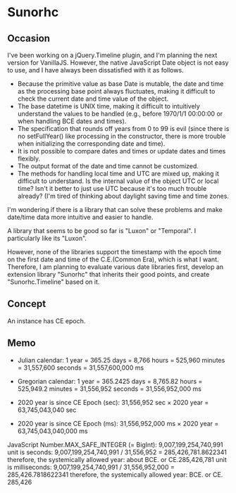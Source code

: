 # Sunorhc

## Occasion

I've been working on a jQuery.Timeline plugin, and I'm planning the next version for VanillaJS.
However, the native JavaScript Date object is not easy to use, and I have always been dissatisfied with it as follows.

* Because the primitive value as base Date is mutable, the date and time as the processing base point always fluctuates, making it difficult to check the current date and time value of the object.
* The base datetime is UNIX time, making it difficult to intuitively understand the values to be handled (e.g., before 1970/1/1 00:00:00 or when handling BCE dates and times).
* The specification that rounds off years from 0 to 99 is evil (since there is no setFullYear() like processing in the constructor, there is more trouble when initializing the corresponding date and time).
* It is not possible to compare dates and times or update dates and times flexibly.
* The output format of the date and time cannot be customized.
* The methods for handling local time and UTC are mixed up, making it difficult to understand. Is the internal value of the object UTC or local time? Isn't it better to just use UTC because it's too much trouble already? (I'm tired of thinking about daylight saving time and time zones.

I'm wondering if there is a library that can solve these problems and make date/time data more intuitive and easier to handle.

A library that seems to be good so far is "Luxon" or "Temporal". I particularly like its "Luxon".

However, none of the libraries support the timestamp with the epoch time on the first date and time of the C.E.(Common Era), which is what I want. Therefore, I am planning to evaluate various date libraries first, develop an extension library "Sunorhc" that inherits their good points, and create "Sunorhc.Timeline" based on it.

## Concept

An instance has CE epoch.

## Memo

* Julian calendar: 1 year = 365.25 days = 8,766 hours = 525,960 minutes = 31,557,600 seconds = 31,557,600,000 ms
* Gregorian calendar: 1 year = 365.2425 days = 8,765.82 hours = 525,949.2 minutes = 31,556,952 seconds = 31,556,952,000 ms

* 2020 year is since CE Epoch (sec): 31,556,952 sec × 2020 year = 63,745,043,040 sec
* 2020 year is since CE Epoch (ms): 31,556,952,000 ms × 2020 year = 63,745,043,040,000 ms

JavaScript Number.MAX_SAFE_INTEGER (= BigInt): 9,007,199,254,740,991
  unit is seconds: 9,007,199,254,740,991 / 31,556,952 = 285,426,781.8622341 therefore, the systemically allowed year: about BCE. or CE.285,426,781
  unit is milliseconds: 9,007,199,254,740,991 / 31,556,952,000 = 285,426.7818622341 therefore, the systemically allowed year: BCE. or CE. 285,426


